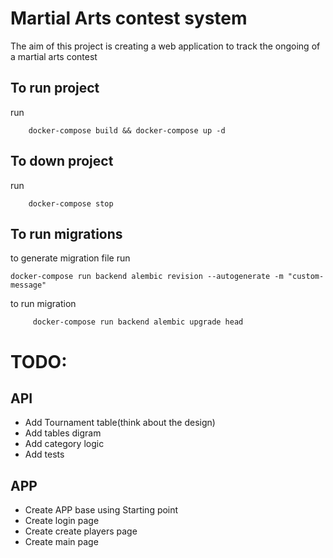 # Martial Arts contest system 
The aim of this project is creating a web application to track the ongoing of a martial arts contest

## To run project
run 
```
    docker-compose build && docker-compose up -d
```
## To down project
run 
```
    docker-compose stop
```
## To run migrations 
to generate migration file run 
``` 
docker-compose run backend alembic revision --autogenerate -m "custom-message"
``` 
to run migration
``` 
     docker-compose run backend alembic upgrade head
```

# TODO:
## API
- Add Tournament table(think about the design) 
- Add tables digram 
- Add category logic 
- Add tests

## APP
- Create APP base using Starting point
- Create login page
- Create create players page 
- Create main page 

    
